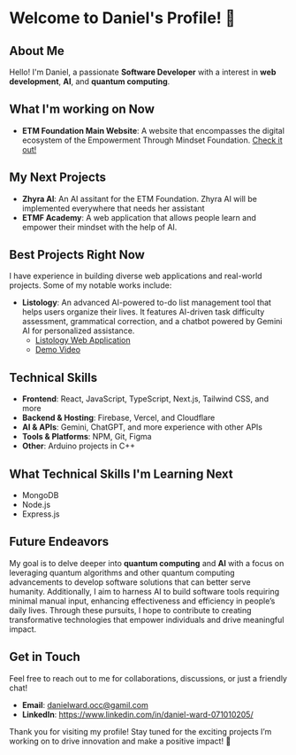 # Welcome to Daniel's Profile! 🌟

## About Me

Hello! I'm Daniel, a passionate **Software Developer** with a interest in **web development**, **AI**, and **quantum computing**.

## What I'm working on Now

- **ETM Foundation Main Website**: A website that encompasses the digital ecosystem of the Empowerment Through Mindset Foundation. [Check it out!](https://etmfoundation.com)
  
## My Next Projects
- **Zhyra AI**: An AI assitant for the ETM Foundation. Zhyra AI will be implemented everywhere that needs her assistant
- **ETMF Academy**: A web application that allows people learn and empower their mindset with the help of AI.

## Best Projects Right Now

I have experience in building diverse web applications and real-world projects. Some of my notable works include:

- **Listology**: An advanced AI-powered to-do list management tool that helps users organize their lives. It features AI-driven task difficulty assessment, grammatical correction, and a chatbot powered by Gemini AI for personalized assistance.
  - [Listology Web Application](https://listology.vercel.app/tutorials)
  - [Demo Video](https://youtu.be/JToXJPwBWj4)

## Technical Skills

- **Frontend**: React, JavaScript, TypeScript, Next.js, Tailwind CSS, and more
- **Backend & Hosting**: Firebase, Vercel, and Cloudflare
- **AI & APIs**: Gemini, ChatGPT, and more experience with other APIs
- **Tools & Platforms**: NPM, Git, Figma
- **Other**: Arduino projects in C++

## What Technical Skills I'm Learning Next
- MongoDB
- Node.js
- Express.js

## Future Endeavors

My goal is to delve deeper into **quantum computing** and **AI** with a focus on leveraging quantum algorithms and other quantum computing advancements to develop software solutions that can better serve humanity. Additionally, I aim to harness AI to build software tools requiring minimal manual input, enhancing effectiveness and efficiency in people’s daily lives. Through these pursuits, I hope to contribute to creating transformative technologies that empower individuals and drive meaningful impact.

## Get in Touch

Feel free to reach out to me for collaborations, discussions, or just a friendly chat!

- **Email**: danielward.occ@gamil.com
- **LinkedIn**: https://www.linkedin.com/in/daniel-ward-071010205/

Thank you for visiting my profile! Stay tuned for the exciting projects I’m working on to drive innovation and make a positive impact! 🚀
